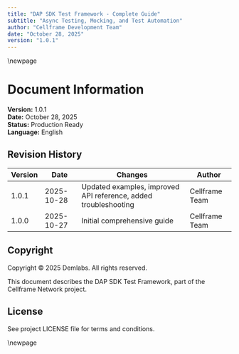 ```yaml
---
title: "DAP SDK Test Framework - Complete Guide"
subtitle: "Async Testing, Mocking, and Test Automation"
author: "Cellframe Development Team"
date: "October 28, 2025"
version: "1.0.1"
---
```


\newpage

# Document Information

**Version:** 1.0.1  
**Date:** October 28, 2025  
**Status:** Production Ready  
**Language:** English

## Revision History

| Version | Date | Changes | Author |
|---------|------|---------|--------|
| 1.0.1 | 2025-10-28 | Updated examples, improved API reference, added troubleshooting | Cellframe Team |
| 1.0.0 | 2025-10-27 | Initial comprehensive guide | Cellframe Team |

## Copyright

Copyright © 2025 Demlabs. All rights reserved.

This document describes the DAP SDK Test Framework, part of the Cellframe Network project.

## License

See project LICENSE file for terms and conditions.

\newpage

